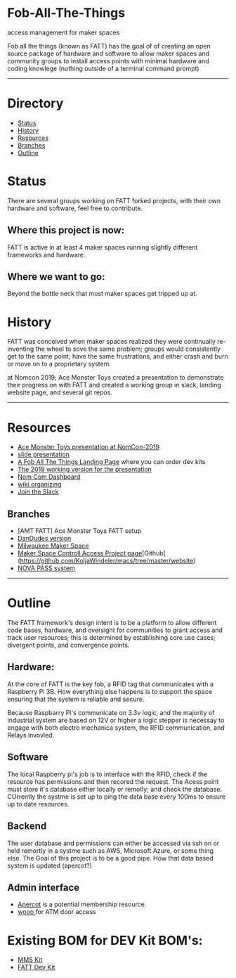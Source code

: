 # Fob-All-The-Things
access management for maker spaces

Fob all the things (known as FATT) has the goal of of creating an open source package of hardware and software to allow maker spaces and community groups to install access points with minimal hardware and coding knowlege (nothing outside of a terminal command prompt)
***
# Directory
- [Status](#Status)
- [History](#History)
- [Resources](#Resources)
- [Branches](#Branches) 
- [Outline](#Outline)


# Status
There are several groups working on FATT forked projects, with their own hardware and software, feel free to contribute. 

## Where this project is now:
FATT is active in at least 4 maker spaces running slightly different frameworks and hardware.

## Where we want to go:
Beyond the bottle neck that most maker spaces get tripped up at.

# History
FATT was conceived when maker spaces realized they were continually re-inventing the wheel to sove the same problem; groups would consistently get to the same point; have the same frustrations, and either crash and burn or move on to a proprietary system.

at Nomcon 2019; Ace Monster Toys created a presentation to demonstrate their progress on with FATT and created a working group in slack, landing website page, and several git repos.

***
# Resources
- [Ace Monster Toys presentation at NomCon-2019](https://www.acemonstertoys.org/fatt-at-nomcon/)
- [slide presentation](https://docs.google.com/presentation/d/1t7AaRWNNl93JGzS-Eg19WnUrunBbh1UaYufZjOnOvw4/edit#slide=id.p)
- [A Fob All The Things Landing Page](https://foballthethings.org/ ) where you can order dev kits
- [The 2019 working version for the presentation](https://github.com/acemonstertoys/fatt-nomcon-2019)
- [Nom Com Dashboard](https://nomcon.foballthethings.org/)  
- [wiki organizing](https://www.makerhappen.org/fatt)
- [Join the Slack](https://fatt-slack-auth.herokuapp.com/)
## Branches 
- [AMT FATT] Ace Monster Toys FATT setup
- [DanDudes version](https://github.com/DanDude0/MakerAccessControl)
- [Milwaukee Maker Space](https://github.com/DanDude0/MilwaukeeMakerspacePiFobReader)
- [Maker Space Controll Access Project page](http://koljawindeler.github.io/macs/)[Github]
(https://github.com/KoljaWindeler/macs/tree/master/website) 
- [NOVA PASS system](https://drive.google.com/file/d/1nC3Tc5U4PZIDftUa86jNpgwb28R_OMqJ/view) 


***
# Outline
The FATT framework's design intent is to be a platform to allow different code bases, hardware, and oversight for communities to grant access and track user resources; this is determined by establishing core use cases; divergent points, and convergence points.

## Hardware:
At the core of FATT is the key fob, a RFID tag that communicates with a Raspberry Pi 3B. How everything else happens is to support the space ensuring that the system is reliable and secure.

Because Raspbarry Pi's communicate on 3.3v logic, and the majority of industrial system are based on 12V or higher a logic stepper is necessay to engage with both electro mechanica system, the RFID communication, and Relays invovled. 

## Software
The local Raspberry pi's job is to interface with the RFID, check if the resource has permissions and then recored the request. The Acess point must store it's database either locally or remotly; and check the database. CUrrently the systme is set up to ping the data base every 100ms to ensure up to date resources.

## Backend
The user database and permissions can either be accessed via ssh on or held remortly in a systme such as AWS, Microsoft Azure, or some thing else. The Goal of this project is to be a good pipe. How that data based system is updated (apercot?)

## Admin interface
- [Apercot](https://www.wildapricot.com/) is a potential membership resource. 
- [ wooo ](https://woocommerce.com/)  for ATM door access

# Existing BOM for DEV Kit BOM's:
- [MMS Kit](https://docs.google.com/spreadsheets/d/1saBPHnn_E8FyzVhVKWeM24Enc3zIGl8CUS3w7r8rCs0/edit#gid=0)
- [FATT Dev Kit](https://docs.google.com/spreadsheets/d/19eD3aGPXen2XFFg_nxeCvd6DRHfIHloh1Acnxarrmks/edit?usp=sharing)
